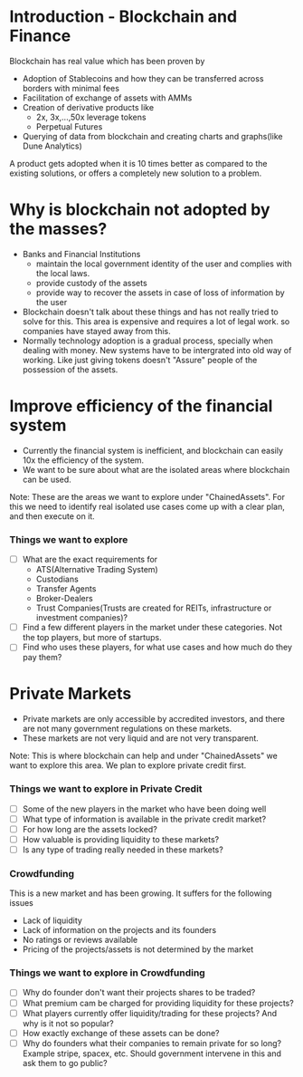# Introduction - Blockchain and Finance
Blockchain has real value which has been proven by
- Adoption of Stablecoins and how they can be transferred across borders with minimal fees
- Facilitation of exchange of assets with AMMs
- Creation of derivative products like 
  - 2x, 3x,...,50x leverage tokens
  - Perpetual Futures
- Querying of data from blockchain and creating charts and graphs(like Dune Analytics)

A product gets adopted when it is 10 times better as compared to the existing solutions, or offers a completely new 
solution to a problem.

# Why is blockchain not adopted by the masses?
- Banks and Financial Institutions 
    - maintain the local government identity of the user and complies with the local laws.
    - provide custody of the assets
    - provide way to recover the assets in case of loss of information by the user 
- Blockchain doesn't talk about these things and has not really tried to solve for this. This area is expensive and 
  requires a lot of legal work. so companies have stayed away from this.
- Normally technology adoption is a gradual process, specially when dealing with money. New systems have to be intergrated
  into old way of working. Like just giving tokens doesn't "Assure" people of the possession of the assets.

# Improve efficiency of the financial system
- Currently the financial system is inefficient, and blockchain can easily 10x the efficiency of the system. 
- We want to be sure about what are the isolated areas where blockchain can be used. 

Note: These are the areas we want to explore under "ChainedAssets". For this we need to identify real isolated use cases 
come up with a clear plan, and then execute on it.

### Things we want to explore
- [ ] What are the exact requirements for 
  - ATS(Alternative Trading System)
  - Custodians
  - Transfer Agents
  - Broker-Dealers
  - Trust Companies(Trusts are created for REITs, infrastructure or investment companies)?
- [ ] Find a few different players in the market under these categories. Not the top players, but more of startups.
- [ ] Find who uses these players, for what use cases and how much do they pay them?

# Private Markets
- Private markets are only accessible by accredited investors, and there are not many government regulations on these 
  markets.
- These markets are not very liquid and are not very transparent.

Note: This is where blockchain can help and under "ChainedAssets" we want to explore this area. We plan to explore private
credit first.

### Things we want to explore in Private Credit
- [ ] Some of the new players in the market who have been doing well
- [ ] What type of information is available in the private credit market?
- [ ] For how long are the assets locked? 
- [ ] How valuable is providing liquidity to these markets?
- [ ] Is any type of trading really needed in these markets?

### Crowdfunding
This is a new market and has been growing. It suffers for the following issues
- Lack of liquidity
- Lack of information on the projects and its founders
- No ratings or reviews available
- Pricing of the projects/assets is not determined by the market

### Things we want to explore in Crowdfunding
- [ ] Why do founder don't want their projects shares to be traded?
- [ ] What premium cam be charged for providing liquidity for these projects?
- [ ] What players currently offer liquidity/trading for these projects? And why is it not so popular?
- [ ] How exactly exchange of these assets can be done?
- [ ] Why do founders what their companies to remain private for so long? Example stripe, spacex, etc. Should government
  intervene in this and ask them to go public?
